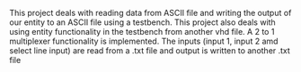This project deals with reading data from ASCII file and writing the output of our entity to an ASCII file using a testbench.
This project also deals with using entity functionality in the testbench from another vhd file.
A 2 to 1 multiplexer functionality is implemented. The inputs (input 1, input 2 amd select line input) are read from a .txt file and output is written to another .txt file
